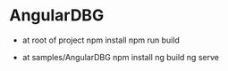 # AngularDBG

- at root of project
  npm install
  npm run build

- at samples/AngularDBG
  npm install
  ng build
  ng serve
